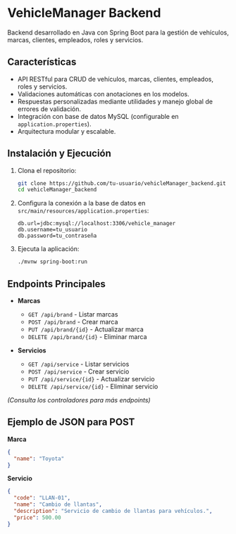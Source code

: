 # VehicleManager Backend

Backend desarrollado en Java con Spring Boot para la gestión de vehículos, marcas, clientes, empleados, roles y servicios.

## Características

- API RESTful para CRUD de vehículos, marcas, clientes, empleados, roles y servicios.
- Validaciones automáticas con anotaciones en los modelos.
- Respuestas personalizadas mediante utilidades y manejo global de errores de validación.
- Integración con base de datos MySQL (configurable en `application.properties`).
- Arquitectura modular y escalable.


## Instalación y Ejecución

1. Clona el repositorio:
   ```bash
   git clone https://github.com/tu-usuario/vehicleManager_backend.git
   cd vehicleManager_backend
   ```

2. Configura la conexión a la base de datos en `src/main/resources/application.properties`:
   ```
   db.url=jdbc:mysql://localhost:3306/vehicle_manager
   db.username=tu_usuario
   db.password=tu_contraseña
   ```

3. Ejecuta la aplicación:
   ```bash
   ./mvnw spring-boot:run
   ```

## Endpoints Principales

- **Marcas**
  - `GET /api/brand` - Listar marcas
  - `POST /api/brand` - Crear marca
  - `PUT /api/brand/{id}` - Actualizar marca
  - `DELETE /api/brand/{id}` - Eliminar marca

- **Servicios**
  - `GET /api/service` - Listar servicios
  - `POST /api/service` - Crear servicio
  - `PUT /api/service/{id}` - Actualizar servicio
  - `DELETE /api/service/{id}` - Eliminar servicio

*(Consulta los controladores para más endpoints)*

## Ejemplo de JSON para POST

**Marca**
```json
{
  "name": "Toyota"
}
```

**Servicio**
```json
{
  "code": "LLAN-01",
  "name": "Cambio de llantas",
  "description": "Servicio de cambio de llantas para vehículos.",
  "price": 500.00
}
```

